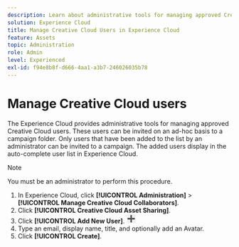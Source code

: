 ```yaml
---
description: Learn about administrative tools for managing approved Creative Cloud users in Experience Cloud. 
solution: Experience Cloud
title: Manage Creative Cloud Users in Experience Cloud 
feature: Assets
topic: Administration
role: Admin
level: Experienced
exl-id: f94e8b8f-d666-4aa1-a3b7-246026035b78
---
```

# Manage Creative Cloud users

The Experience Cloud provides administrative tools for managing approved Creative Cloud users. These users can be invited on an ad-hoc basis to a campaign folder. Only users that have been added to the list by an administrator can be invited to a campaign. The added users display in the auto-complete user list in Experience Cloud.

>[!NOTE]
>
>You must be an administrator to perform this procedure.

1. In Experience Cloud, click **[!UICONTROL Administration]** > **[!UICONTROL Manage Creative Cloud Collaborators]**.
1. Click **[!UICONTROL Creative Cloud Asset Sharing]**.
1. Click **[!UICONTROL Add New User]**.  ![add new user](../../assets/mac_add_icon.png)
1. Type an email, display name, title, and optionally add an Avatar.
1. Click **[!UICONTROL Create]**.
